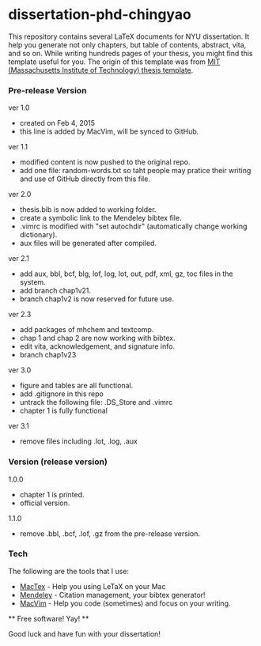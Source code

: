 # dissertation-phd-chingyao
This repository contains several LaTeX documents for NYU dissertation. It help you generate not only chapters, but table of contents, abstract, vita, and so on. While writing hundreds pages of your thesis, you might find this template useful for you. The origin of this template was from [MIT (Massachusetts Institute of Technology) thesis template][1].

### Pre-release Version

ver 1.0
* created on Feb 4, 2015
* this line is added by MacVim, will be synced to GitHub. 

ver 1.1
* modified content is now pushed to the original repo.
* add one file: random-words.txt so taht people may pratice their writing and use of GitHub directly from this file.

ver 2.0
* thesis.bib is now added to working folder. 
* create a symbolic link to the Mendeley bibtex file.
* .vimrc is modified with "set autochdir" (automatically change working dictionary).
* aux files will be generated after compiled.

ver 2.1
* add aux, bbl, bcf, blg, lof, log, lot, out, pdf, xml, gz, toc files in the system.
* add branch chap1v21.
* branch chap1v2 is now reserved for future use.  

ver 2.3
* add packages of mhchem and textcomp.
* chap 1 and chap 2 are now working with bibtex.
* edit vita, acknowledgement, and signature info.
* branch chap1v23

ver 3.0
* figure and tables are all functional.
* add .gitignore in this repo
* untrack the following file: .DS_Store and .vimrc
* chapter 1 is fully functional

ver 3.1
- remove files including .lot, .log, .aux


### Version (release version)

1.0.0
* chapter 1 is printed.
* official version.

1.1.0
* remove .bbl, .bcf, .lof, .gz from the pre-release version. 

### Tech

The following are the tools that I use:

* [MacTex] - Help you using LeTaX on your Mac
* [Mendeley] - Citation management, your bibtex generator!
* [MacVim] - Help you code (sometimes) and focus on your writing.

** Free software! Yay! **

Good luck and have fun with your dissertation!

[MacTex]:http://tug.org/mactex/
[Mendeley]:http://www.mendeley.com/
[MacVim]:https://code.google.com/p/macvim/
[1]:http://web.mit.edu/thesis/tex/


